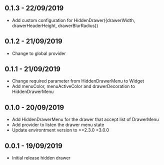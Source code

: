 ## 0.1.3 - 22/09/2019

- Add custom configuration for HiddenDrawer({drawerWidth, drawerHeaderHeight, drawerBlurRadius})

## 0.1.2 - 21/09/2019

- Change to global provider

## 0.1.1 - 21/09/2019

- Change required parameter from HiddenDrawerMenu to Widget
- Add menuColor, menuActiveColor and drawerDecoration to HiddenDrawerMenu

## 0.1.0 - 20/09/2019

- Add HiddenDrawerMenu for the drawer that accept list of DrawerMenu
- Add provider to listen the drawer menu state
- Update environtment version to >=2.3.0 <3.0.0

## 0.0.1 - 19/09/2019

- Initial release hidden drawer

